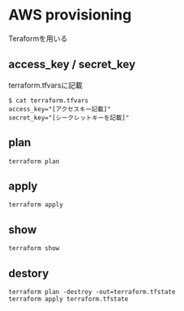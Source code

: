 # AWS provisioning

Teraformを用いる

## access_key / secret_key

terraform.tfvarsに記載

```
$ cat terraform.tfvars
access_key="[アクセスキー記載]"
secret_key="[シークレットキーを記載]"
```

## plan

```
terraform plan
```

## apply

```
terraform apply
```

## show

```
terraform show
```

## destory

```
terraform plan -destroy -out=terraform.tfstate
terraform apply terraform.tfstate
```
